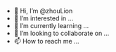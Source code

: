 - 👋 Hi, I’m @zhouLion
- 👀 I’m interested in ...
- 🌱 I’m currently learning ...
- 💞️ I’m looking to collaborate on ...
- 📫 How to reach me ...

<!---
zhouLion/zhouLion is a ✨ special ✨ repository because its `README.md` (this file) appears on your GitHub profile.
You can click the Preview link to take a look at your changes.
--->
